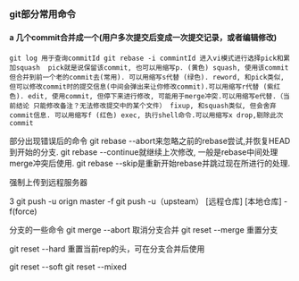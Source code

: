 ### git部分常用命令
#### a 几个commit合并成一个(用户多次提交后变成一次提交记录，或者编辑修改)
  `
  git log 用于查询commitId
  git rebase -i commintId
进入vi模式进行选择pick和累加squash 
  pick就是说保留该commit, 也可以用缩写p. (黄色)
  squash, 使用该commit但合并到前一个老的commit去(常用). 可以用缩写s代替 (绿色).
  reword, 和pick类似, 但可以修改commit时的提交信息(中间会弹出来让你修改commit).可以用缩写r代替 (紫红色).
  edit, 使用commit, 但停下来进行修改, 可能用于merge冲突.可以用缩写e代替.（当前结论 只能修改备注？无法修改提交中的某个文件）
  fixup, 和squash类似, 但会舍弃commit信息. 可以用缩写f (红色)
  exec, 执行shell命令.可以用缩写x
  drop,剔除此次commit
  `
  
部分出现错误后的命令
git rebase --abort来忽略之前的rebase尝试,并恢复HEAD到开始的分支.
git rebase --continue就继续上次修改, 一般是rebase中间处理merge冲突后使用.
git rebase --skip是重新开始rebase并跳过现在所进行的处理.

强制上传到远程服务器

3 git push -u orign master -f 
    git push -u（upsteam） [远程仓库] [本地仓库] -f(force)

分支的一些命令
  git merge --abort 取消分支合并
  git reset --merge 重置分支
  
  git reset --hard 重置当前rep的头，可在分支合并后使用
  
  git reset --soft 
  git reset --mixed 
